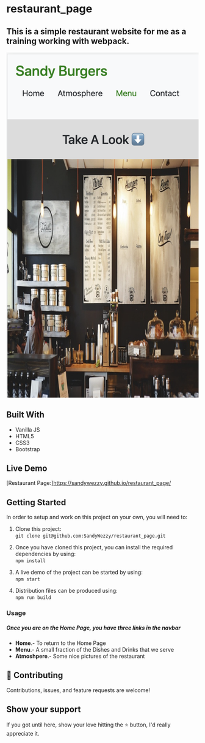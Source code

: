 # restaurant_page

## This is a simple restaurant website for me as a training working with webpack.

<div align="center"><img src="./src/img/screen.png" alt="screenshot of website" width="900" /></div>

## Built With 

- Vanilla JS
- HTML5
- CSS3
- Bootstrap


## Live Demo

[Restaurant Page:]https://sandywezzy.github.io/restaurant_page/


## Getting Started

In order to setup and work on this project on your own, you will need to:

1. Clone this project:  
`git clone git@github.com:SandyWezzy/restaurant_page.git`

2. Once you have cloned this project, you can install the required dependencies by using:  
`npm install`

3. A live demo of the project can be started by using:  
`npm start`

4. Distribution files can be produced using:  
`npm run build`


### Usage

##### Once you are on the Home Page, you have three links in the navbar
- **Home**.- To return to the Home Page
- **Menu**.- A small fraction of the Dishes and Drinks that we serve
- **Atmoshpere**.- Some nice pictures of the restaurant

## 🤝 Contributing

Contributions, issues, and feature requests are welcome!

## Show your support

If you got until here, show your love hitting the ⭐️ button, I'd really appreciate it.
